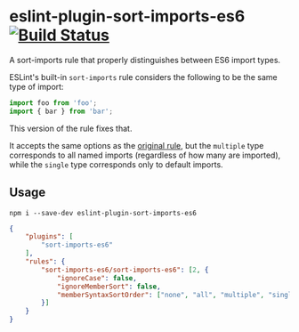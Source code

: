 # eslint-plugin-sort-imports-es6 [![Build Status](https://travis-ci.org/erikdesjardins/eslint-plugin-sort-imports-es6.svg?branch=master)](https://travis-ci.org/erikdesjardins/eslint-plugin-sort-imports-es6)

A sort-imports rule that properly distinguishes between ES6 import types.

ESLint's built-in `sort-imports` rule considers the following to be the same type of import:

```js
import foo from 'foo';
import { bar } from 'bar';
```

This version of the rule fixes that.

It accepts the same options as the [original rule](http://eslint.org/docs/rules/sort-imports), but the `multiple` type corresponds to all named imports (regardless of how many are imported), while the `single` type corresponds only to default imports.

## Usage

`npm i --save-dev eslint-plugin-sort-imports-es6`

```json
{
	"plugins": [
		"sort-imports-es6"
	],
	"rules": {
		"sort-imports-es6/sort-imports-es6": [2, {
			"ignoreCase": false,
			"ignoreMemberSort": false,
			"memberSyntaxSortOrder": ["none", "all", "multiple", "single"]
		}]
	}
}
```
